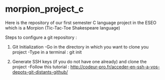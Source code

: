 # morpion_project_c

Here is the repository of our first semester C language project in the ESEO which is a Morpion (Tic-Tac-Toe Shakespeare language)

Steps to configure a git repository :

1) Git Initialization
-Go in the directory in which you want to clone you project
-Type in a terminal : git init

2) Generate SSH keys (if you do not have one already) and clone the project
-Follow this tutorial : http://codeur-pro.fr/acceder-en-ssh-a-vos-depots-git-distants-github/
